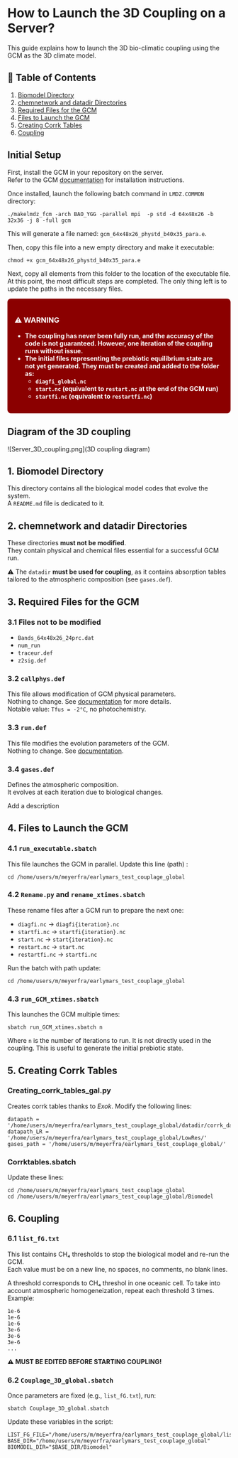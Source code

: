 # How to Launch the 3D Coupling on a Server?

This guide explains how to launch the 3D bio-climatic coupling using the GCM as the 3D climate model.

## 📑 Table of Contents

1. [Biomodel Directory](#1-biomodel-directory)  
2. [chemnetwork and datadir Directories](#2-chemnetwork-and-datadir-directories)  
3. [Required Files for the GCM](#3-required-files-for-the-gcm)  
4. [Files to Launch the GCM](#4-files-to-launch-the-gcm)  
5. [Creating Corrk Tables](#5-creating-corrk-tables)  
6. [Coupling](#6-coupling)  

## Initial Setup

First, install the GCM in your repository on the server.  
Refer to the GCM [documentation](https://lmdz-forge.lmd.jussieu.fr/mediawiki/Planets/index.php/Quick_Install_and_Run) for installation instructions.

Once installed, launch the following batch command in `LMDZ.COMMON` directory:

    ./makelmdz_fcm -arch BAO_YGG -parallel mpi  -p std -d 64x48x26 -b 32x36 -j 8 -full gcm

This will generate a file named: `gcm_64x48x26_phystd_b40x35_para.e`.

Then, copy this file into a new empty directory and make it executable:

    chmod +x gcm_64x48x26_phystd_b40x35_para.e

Next, copy all elements from this folder to the location of the executable file.  
At this point, the most difficult steps are completed. The only thing left is to update the paths in the necessary files.

<div style="background-color:#8B0000; color:white; padding:16px; border-radius:8px; font-weight:bold;">

<h3>⚠️ WARNING</h3>

<ul>
<li>The coupling has <strong>never been fully run</strong>, and the accuracy of the code is <strong>not guaranteed</strong>. However, one iteration of the coupling runs without issue.</li>
<li>The initial files representing the <strong>prebiotic equilibrium state</strong> are not yet generated. They must be created and added to the folder as:
  <ul>
    <li><code>diagfi_global.nc</code></li>
    <li><code>start.nc</code> (equivalent to <code>restart.nc</code> at the end of the GCM run)</li>
    <li><code>startfi.nc</code> (equivalent to <code>restartfi.nc</code>)</li>
  </ul>
</li>
</ul>

</div>



## Diagram of the 3D coupling

![Server_3D_coupling.png](3D coupling diagram)

## 1. Biomodel Directory

This directory contains all the biological model codes that evolve the system.  
A `README.md` file is dedicated to it.

## 2. chemnetwork and datadir Directories

These directories **must not be modified**.  
They contain physical and chemical files essential for a successful GCM run.

⚠️ The `datadir` **must be used for coupling**, as it contains absorption tables tailored to the atmospheric composition (see `gases.def`).

## 3. Required Files for the GCM

### 3.1 Files not to be modified

- `Bands_64x48x26_24prc.dat`
- `num_run`
- `traceur.def`
- `z2sig.def`

### 3.2 `callphys.def`

This file allows modification of GCM physical parameters.  
Nothing to change. See [documentation](https://lmdz-forge.lmd.jussieu.fr/mediawiki/Planets/index.php/The_callphys.def_Input_File) for more details.  
Notable value: `Tfus = -2°C`, no photochemistry.

### 3.3 `run.def`

This file modifies the evolution parameters of the GCM.  
Nothing to change. See [documentation](https://lmdz-forge.lmd.jussieu.fr/mediawiki/Planets/index.php/The_run.def_Input_File).

### 3.4 `gases.def`

Defines the atmospheric composition.  
It evolves at each iteration due to biological changes.

Add a description

## 4. Files to Launch the GCM

### 4.1 `run_executable.sbatch`

This file launches the GCM in parallel. Update this line (path) :

    cd /home/users/m/meyerfra/earlymars_test_couplage_global

### 4.2 `Rename.py` and `rename_xtimes.sbatch`

These rename files after a GCM run to prepare the next one:

- `diagfi.nc` → `diagfi{iteration}.nc`
- `startfi.nc` → `startfi{iteration}.nc`
- `start.nc` → `start{iteration}.nc`
- `restart.nc` → `start.nc`
- `restartfi.nc` → `startfi.nc`

Run the batch with path update:

    cd /home/users/m/meyerfra/earlymars_test_couplage_global

### 4.3 `run_GCM_xtimes.sbatch`

This launches the GCM multiple times:

    sbatch run_GCM_xtimes.sbatch n

Where `n` is the number of iterations to run. 
It is not directly used in the coupling.
This is useful to generate the initial prebiotic state.

## 5. Creating Corrk Tables

### Creating_corrk_tables_gal.py

Creates corrk tables thanks to *Exok*.
Modify the following lines:

    datapath = '/home/users/m/meyerfra/earlymars_test_couplage_global/datadir/corrk_data/'
    datapath_LR = '/home/users/m/meyerfra/earlymars_test_couplage_global/LowRes/'
    gases_path = '/home/users/m/meyerfra/earlymars_test_couplage_global/'

### Corrktables.sbatch

Update these lines:

    cd /home/users/m/meyerfra/earlymars_test_couplage_global
    cd /home/users/m/meyerfra/earlymars_test_couplage_global/Biomodel

## 6. Coupling

### 6.1 `list_fG.txt`

This list contains CH₄ thresholds to stop the biological model and re-run the GCM.  
Each value must be on a new line, no spaces, no comments, no blank lines.

A threshold corresponds to CH₄ threshol in one oceanic cell. To take into account atmospheric homogeneization, repeat each threshold 3 times. Example:

    1e-6
    1e-6
    1e-6
    3e-6
    3e-6
    3e-6
    ...

**⚠️ MUST BE EDITED BEFORE STARTING COUPLING!**

### 6.2 `Couplage_3D_global.sbatch`

Once parameters are fixed (e.g., `list_fG.txt`), run:

    sbatch Couplage_3D_global.sbatch

Update these variables in the script:

    LIST_FG_FILE="/home/users/m/meyerfra/earlymars_test_couplage_global/list_fG.txt"
    BASE_DIR="/home/users/m/meyerfra/earlymars_test_couplage_global"
    BIOMODEL_DIR="$BASE_DIR/Biomodel"
